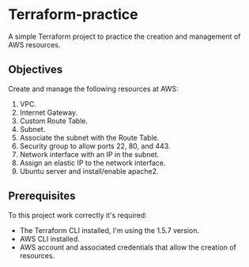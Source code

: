 # Terraform-practice
A simple Terraform project to practice the creation and management of AWS resources.

## Objectives
Create and manage the following resources at AWS:

1. VPC.
2. Internet Gateway.
3. Custom Route Table.
4. Subnet.
5. Associate the subnet with the Route Table.
6. Security group to allow ports 22, 80, and 443.
7. Network interface with an IP in the subnet.
8. Assign an elastic IP to the network interface.
9. Ubuntu server and install/enable apache2.

## Prerequisites
To this project work correctly it's required:
 - The Terraform CLI installed, I'm using the 1.5.7 version.
 - AWS CLI installed.
 - AWS account and associated credentials that allow the creation of resources.
